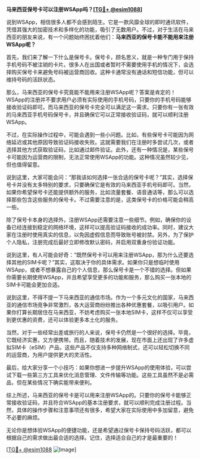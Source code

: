 **马来西亚保号卡可以注册WSApp吗？[[TG💪+ @esim1088](https://t.me/s/esim1088)]**

说到WSApp，相信很多人都不会感到陌生。它是一款风靡全球的即时通讯软件，凭借其强大的加密技术和多样化的功能，吸引了无数用户。不过，对于生活在马来西亚的朋友来说，有一个问题始终困扰着他们：**马来西亚的保号卡能不能用来注册WSApp呢？**

首先，我们来了解一下什么是保号卡。保号卡，顾名思义，就是一种专门用于保持手机号码不被注销的卡片。很多人在出国或者暂时不需要使用手机的情况下，会选择购买保号卡来避免号码被运营商回收。这种卡通常没有通话和短信功能，但可以维持号码的活跃状态。

那么，马来西亚的保号卡究竟能不能用来注册WSApp呢？答案是肯定的！WSApp的注册并不要求用户必须有实际使用的手机号码，只要你的手机号码能够接收验证码即可。而马来西亚的保号卡完全可以满足这一需求。只要你有一张有效的马来西亚手机号码保号卡，并且确保它可以正常接收验证码，就可以顺利注册WSApp。

不过，在实际操作过程中，可能会遇到一些小问题。比如，有些保号卡可能因为网络延迟或其他原因导致验证码接收失败。这就需要我们在注册时多尝试几次，或者选择其他方式获取验证码，比如通过邮件验证。此外，还有一种情况是，某些保号卡可能因为运营商的限制，无法正常使用WSApp的功能。这种情况虽然较少见，但也值得留意。

说到这里，大家可能会问：“那我该如何选择一张合适的保号卡呢？”其实，选择保号卡并没有太多特别的要求，只要确保它是有效的马来西亚手机号码即可。当然，如果你希望保号卡还能提供额外的服务，比如流量套餐、语音通话等，那么可以选择那些包含这些服务的保号卡。不过需要注意的是，这类保号卡的价格可能会稍高一些。

除了保号卡本身的选择外，注册WSApp还需要注意一些细节。例如，确保你的设备已经连接到稳定的网络环境，这样可以提高验证码接收的成功率。同时，建议大家在注册时使用真实的信息，以免因虚假信息而导致账号被封禁。另外，为了保护个人隐私，注册完成后最好立即修改默认密码，并启用双重身份验证功能。

说到这里，有人可能会好奇：“既然保号卡可以用来注册WSApp，那为什么还要选择其他的SIM卡呢？”其实，这取决于你的具体需求。如果你只是想临时使用WSApp，或者不想暴露自己的个人信息，那么保号卡是一个不错的选择。但如果你需要长期使用WSApp，并且希望享受更多的功能和服务，那么购买一张本地的SIM卡可能会更加合适。

说到这里，不得不提一下马来西亚的通信市场。作为一个多元文化的国家，马来西亚的通信市场竞争非常激烈，各大运营商纷纷推出各种优惠套餐，以吸引用户。如果你打算长期居住在马来西亚，不妨考虑购买一张本地SIM卡，这样不仅可以享受到更优惠的资费，还可以体验更多本土化的服务。

当然，对于一些经常出差或旅行的人来说，保号卡仍然是一个很好的选择。毕竟，它既经济实惠，又方便携带。而且，随着技术的发展，现在市面上还出现了许多虚拟SIM卡（eSIM）产品，这些产品不仅支持多种网络制式，还可以轻松切换不同的运营商，为用户提供更大的灵活性。

最后，给大家分享一个小技巧：如果你想进一步提升WSApp的使用体验，可以尝试下载一些第三方工具来优化消息管理、文件传输等功能。这些工具虽然不是必需品，但在某些情况下确实能带来便利。

综上所述，马来西亚的保号卡是可以用来注册WSApp的。只要你的保号卡能够正常接收验证码，并且符合WSApp的基本注册要求，就可以顺利完成注册过程。当然，具体的操作步骤和注意事项还有很多，希望大家在实际使用中多加留意，避免不必要的麻烦。

无论你是想体验WSApp的便捷功能，还是希望通过保号卡保持号码活跃，都可以根据自己的需求做出最合适的选择。记住，选择适合自己的才是最重要的！

[[TG💪+ @esim1088](https://t.me/s/esim1088) ![Image](https://i.postimg.cc/4NQfJmqS/Snipaste-2025-05-13-00-14-12.png)]